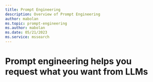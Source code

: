```yaml
---
title: Prompt Engineering
description: Overview of Prompt Engineering
author: mabolan
ms.topic: prompt-engineering
ms.author: mabolan
ms.date: 05/21/2023
ms.service: mssearch
---
```

# Prompt engineering helps you request what you want from LLMs
